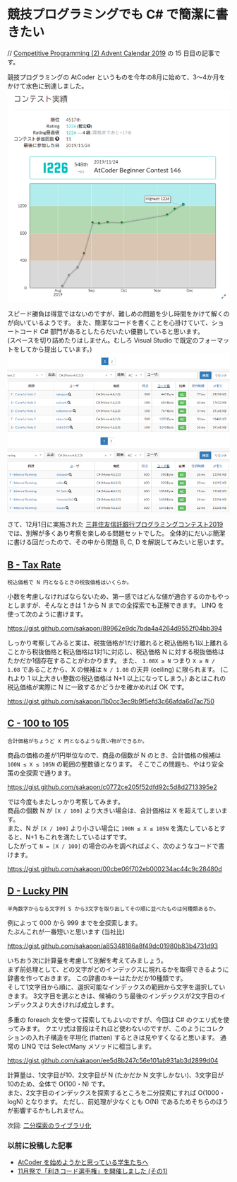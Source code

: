 # 競技プログラミングでも C# で簡潔に書きたい
// [Competitive Programming (2) Advent Calendar 2019](https://adventar.org/calendars/4587) の 15 日目の記事です。

競技プログラミングの AtCoder というものを今年の8月に始めて、3～4か月をかけて水色に到達しました。
![](Images/20191124-Rating.png)

スピード勝負は得意ではないのですが、難しめの問題を少し時間をかけて解くのが向いているようです。
また、簡潔なコードを書くことを心掛けていて、ショートコード C# 部門があるとしたらだいたい優勝していると思います。  
(スペースを切り詰めたりはしません。むしろ Visual Studio で既定のフォーマットをしてから提出しています。)
![](Images/20191201-E.png)
![](Images/20191201-F.png)

さて、12月1日に実施された [三井住友信託銀行プログラミングコンテスト2019](https://atcoder.jp/contests/sumitrust2019) では、別解が多くあり考察を楽しめる問題セットでした。
全体的にだいぶ簡潔に書ける回だったので、その中から問題 B, C, D を解説してみたいと思います。

## [B - Tax Rate](https://atcoder.jp/contests/sumitrust2019/tasks/sumitb2019_b)

```
税込価格で N 円となるときの税抜価格はいくらか。
```

小数を考慮しなければならないため、第一感ではどんな値が適合するのかもやっとしますが、そんなときは 1 から N までの全探索でも正解できます。
LINQ を使って次のように書けます。

https://gist.github.com/sakapon/89962e9dc7bda4a4264d9552f04bb394

しっかり考察してみると実は、税抜価格が1だけ離れると税込価格も1以上離れることから税抜価格と税込価格は1対1に対応し、税込価格 N に対する税抜価格はたかだか1個存在することがわかります。
また、 `1.08X ≥ N` つまり `X ≥ N / 1.08` であることから、X の候補は `N / 1.08` の天井 (ceiling) に限られます。
(これより 1 以上大きい整数の税込価格は N+1 以上になってしまう。)
あとはこれの税込価格が実際に N に一致するかどうかを確かめれば OK です。

https://gist.github.com/sakapon/1b0cc3ec9b9f5efd3c66afda6d7ac750

## [C - 100 to 105](https://atcoder.jp/contests/sumitrust2019/tasks/sumitb2019_c)

```
合計価格がちょうど X 円となるような買い物ができるか。
```

商品の価格の差が1円単位なので、商品の個数が N のとき、合計価格の候補は `100N ≤ X ≤ 105N` の範囲の整数値となります。
そこでこの問題も、やはり安全策の全探索で通ります。

https://gist.github.com/sakapon/c0772ce205f52dfd92c5d8d2713395e2

では今度もまたしっかり考察してみます。  
商品の個数 N が `[X / 100]` より大きい場合は、合計価格は X を超えてしまいます。  
また、N が `[X / 100]` より小さい場合に `100N ≤ X ≤ 105N` を満たしているとすると、N+1 もこれを満たしているはずです。  
したがって `N = [X / 100]` の場合のみを調べればよく、次のようなコードで書けます。

https://gist.github.com/sakapon/00cbe06f702eb000234ac44c9c28480d

## [D - Lucky PIN](https://atcoder.jp/contests/sumitrust2019/tasks/sumitb2019_d)

```
半角数字からなる文字列 S から3文字を取り出してその順に並べたものは何種類あるか。
```

例によって 000 から 999 までを全探索します。  
たぶんこれが一番短いと思います (当社比)

https://gist.github.com/sakapon/a85348186a8f49dc01980b83b4731d93

いちおう次に計算量を考慮して別解を考えてみましょう。  
まず前処理として、どの文字がどのインデックスに現れるかを取得できるように辞書を作っておきます。
この辞書のキーはたかだか10種類です。  
そして1文字目から順に、選択可能なインデックスの範囲から文字を選択していきます。
3文字目を選ぶときは、候補のうち最後のインデックスが2文字目のインデックスより大きければ成立します。

多重の foreach 文を使って探索してもよいのですが、今回は C# のクエリ式を使ってみます。
クエリ式は普段はそれほど使わないのですが、このようにコレクションの入れ子構造を平坦化 (flatten) するときは見やすくなると思います。
通常の LINQ では SelectMany メソッドに相当します。

https://gist.github.com/sakapon/ee5d8b247c56e101ab931ab3d2899d04

計算量は、1文字目が10、2文字目が N (たかだか N 文字しかない)、3文字目が10のため、全体で O(100・N) です。  
また、2文字目のインデックスを探索するところを二分探索にすれば O(1000・logN) となります。
ただし、前処理が少なくとも O(N) であるためそちらのほうが影響するかもしれません。

次回: [二分探索のライブラリ化](../../Algorithms/Binary-Search.md)

### 以前に投稿した記事
- [AtCoder を始めようかと思っている学生たちへ](https://blog.kcg.ne.jp/futurelab/2019/10/04/atcoder/)
- [11月祭で「利きコード選手権」を開催しました (その1)](https://blog.kcg.ne.jp/futurelab/2019/11/18/kikicode/)
